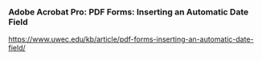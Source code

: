 ###  Adobe Acrobat Pro: PDF Forms: Inserting an Automatic Date Field

https://www.uwec.edu/kb/article/pdf-forms-inserting-an-automatic-date-field/
